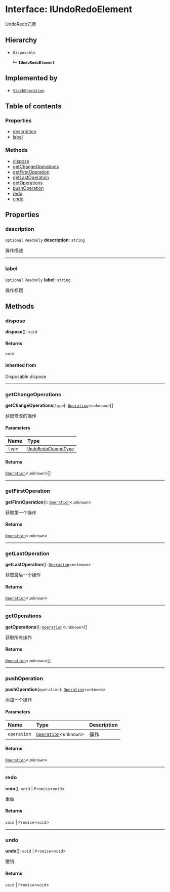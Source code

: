 # Interface: IUndoRedoElement

UndoRedo元素

## Hierarchy

* `Disposable`

  ↳ **`IUndoRedoElement`**

## Implemented by

* [`StackOperation`](/auto-docs/history/classes/StackOperation.md)

## Table of contents

### Properties

* [description](/auto-docs/history/interfaces/IUndoRedoElement.md#description)
* [label](/auto-docs/history/interfaces/IUndoRedoElement.md#label)

### Methods

* [dispose](/auto-docs/history/interfaces/IUndoRedoElement.md#dispose)
* [getChangeOperations](/auto-docs/history/interfaces/IUndoRedoElement.md#getchangeoperations)
* [getFirstOperation](/auto-docs/history/interfaces/IUndoRedoElement.md#getfirstoperation)
* [getLastOperation](/auto-docs/history/interfaces/IUndoRedoElement.md#getlastoperation)
* [getOperations](/auto-docs/history/interfaces/IUndoRedoElement.md#getoperations)
* [pushOperation](/auto-docs/history/interfaces/IUndoRedoElement.md#pushoperation)
* [redo](/auto-docs/history/interfaces/IUndoRedoElement.md#redo)
* [undo](/auto-docs/history/interfaces/IUndoRedoElement.md#undo)

## Properties

### description

`Optional` `Readonly` **description**: `string`

操作描述

***

### label

`Optional` `Readonly` **label**: `string`

操作标题

## Methods

### dispose

**dispose**(): `void`

#### Returns

`void`

#### Inherited from

Disposable.dispose

***

### getChangeOperations

**getChangeOperations**(`type`): [`Operation`](/auto-docs/history/interfaces/Operation.md)<`unknown`>\[]

获取修改的操作

#### Parameters

| Name | Type |
| :------ | :------ |
| `type` | [`UndoRedoChangeType`](/auto-docs/history/enums/UndoRedoChangeType.md) |

#### Returns

[`Operation`](/auto-docs/history/interfaces/Operation.md)<`unknown`>\[]

***

### getFirstOperation

**getFirstOperation**(): [`Operation`](/auto-docs/history/interfaces/Operation.md)<`unknown`>

获取第一个操作

#### Returns

[`Operation`](/auto-docs/history/interfaces/Operation.md)<`unknown`>

***

### getLastOperation

**getLastOperation**(): [`Operation`](/auto-docs/history/interfaces/Operation.md)<`unknown`>

获取最后一个操作

#### Returns

[`Operation`](/auto-docs/history/interfaces/Operation.md)<`unknown`>

***

### getOperations

**getOperations**(): [`Operation`](/auto-docs/history/interfaces/Operation.md)<`unknown`>\[]

获取所有操作

#### Returns

[`Operation`](/auto-docs/history/interfaces/Operation.md)<`unknown`>\[]

***

### pushOperation

**pushOperation**(`operation`): [`Operation`](/auto-docs/history/interfaces/Operation.md)<`unknown`>

添加一个操作

#### Parameters

| Name | Type | Description |
| :------ | :------ | :------ |
| `operation` | [`Operation`](/auto-docs/history/interfaces/Operation.md)<`unknown`> | 操作 |

#### Returns

[`Operation`](/auto-docs/history/interfaces/Operation.md)<`unknown`>

***

### redo

**redo**(): `void` | `Promise`<`void`>

重做

#### Returns

`void` | `Promise`<`void`>

***

### undo

**undo**(): `void` | `Promise`<`void`>

撤销

#### Returns

`void` | `Promise`<`void`>
